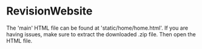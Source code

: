 # RevisionWebsite

The 'main' HTML file can be found at 'static/home/home.html'.
If you are having issues, make sure to extract the downloaded .zip file. Then open the HTML file.
